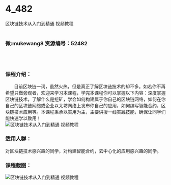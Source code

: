 # 4_482
区块链技术从入门到精通 视频教程
<br/></br>
<h3>微:mukewang8 资源编号：52482</h3>
<br/></br>
<h3>课程介绍：</h3>
<div>&nbsp;&nbsp;&nbsp;&nbsp;&nbsp;&nbsp; 目前<a title="查看与 区块链 相关的文章" target="_blank">区块链</a>一词，虽然火热，但是真正了解<a title="查看与 区块链 相关的文章" target="_blank">区块链</a>技术的却不多。如若你不再希望只做旁观者，欢迎来学习本课程，学完本课程你可以掌握以下内容：深度掌握区块链技术，了解什么是挖矿，学会如何构建属于你自己的区块链网络，如何在你自己的区块链网络或企业以太坊网络上发布你自己的应用，如何编写智能合约，区块链技术应用等。本课程秉承以实用为主，主要讲授一线实践技能，确保让同学们能快速学以致用！</div>
<div><img src="https://www.ko996.com/wp-content/uploads/img/2018/02/2-45-300x177.png" alt="区块链技术从入门到精通 视频教程"></div>
<h3>适用人群：</h3>
<p>对区块链技术感兴趣的同学，对构建智能合约，去中心化的应用感兴趣的同学。</p>
<h3>课程截图：</h3>
<p><img src="https://www.ko996.com/wp-content/uploads/img/2018/02/3-24-300x212.png" alt="区块链技术从入门到精通 视频教程"></p>
